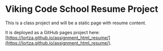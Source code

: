 # Viking Code School Resume Project

This is a class project and will be a static page with resume content.

It is deployed as a GitHub pages project here: [https://lortza.github.io/assignment_html_resume/](https://lortza.github.io/assignment_html_resume/).